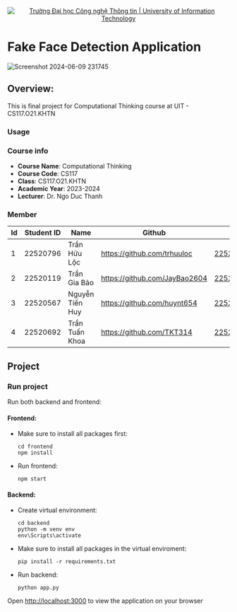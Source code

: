 <p align="center">
  <a href="https://www.uit.edu.vn/" title="Trường Đại học Công nghệ Thông tin" style="border: none;">
    <img src="https://i.imgur.com/WmMnSRt.png" alt="Trường Đại học Công nghệ Thông tin | University of Information Technology">
  </a>
</p>

# Fake Face Detection Application

![Screenshot 2024-06-09 231745](https://github.com/trhuuloc/ComputationalThinking/assets/127290366/393702d6-00bc-4a97-9b43-fe89271c03b0)


## Overview:

This is final project for Computational Thinking course at UIT - CS117.O21.KHTN

### Usage

### Course info
* **Course Name**: Computational Thinking
* **Course Code**: CS117
* **Class**: CS117.O21.KHTN
* **Academic Year**: 2023-2024
* **Lecturer**: Dr. Ngo Duc Thanh

### Member
| **Id**   | **Student ID** |**Name**| **Github**| **Email** |
| ------ |-------------| ----------------------|-----------------------------------------------------|-------------------------
| 1      | 22520796      | Trần Hữu Lộc |https://github.com/trhuuloc|22520796@gm.uit.edu.vn   |
| 2      | 22520119      | Trần Gia Bảo |https://github.com/JayBao2604|22520119@gm.uit.edu.vn   |
| 3      | 22520567      | Nguyễn Tiến Huy |https://github.com/huynt654 |22520567@gm.uit.edu.vn   |
| 4      | 22520692      | Trần Tuấn Khoa |https://github.com/TKT314  |22520692@gm.uit.edu.vn   |

## Project

### Run project
Run both backend and frontend:

#### Frontend:

* Make sure to install all packages first:
    ```
    cd frontend
    npm install
    ```

* Run frontend:
    ```
    npm start
    ```
#### Backend:
* Create virtual environment:
    ```
    cd backend
    python -m venv env
    env\Scripts\activate
    ```
* Make sure to install all packages in the virtual enviroment:

    ```
    pip install -r requirements.txt
    ```
* Run backend:
    ```
    python app.py
    ```
Open [http://localhost:3000](http://localhost:3000) to view the application on your browser
